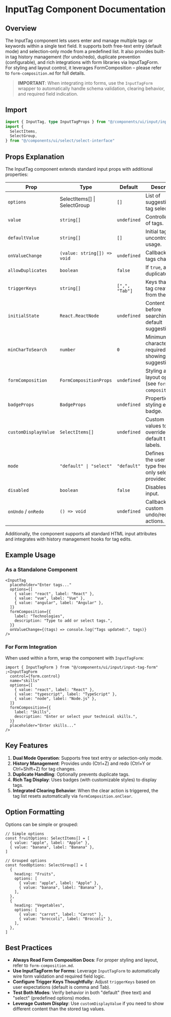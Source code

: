 # InputTag Component Documentation

## Overview

The InputTag component lets users enter and manage multiple tags or keywords within a single text field. It supports both free-text entry (default mode) and selection-only mode from a predefined list. It also provides built-in tag history management (for undo/redo), duplicate prevention (configurable), and rich integrations with form libraries via InputTagForm. For styling and layout control, it leverages FormComposition – please refer to `form-composition.md` for full details.

> **IMPORTANT**: When integrating into forms, use the `InputTagForm` wrapper to automatically handle schema validation, clearing behavior, and required field indication.

## Import

```typescript
import { InputTag, type InputTagProps } from "@/components/ui/input/input-tag"
import {
  SelectItems,
  SelectGroup,
} from "@/components/ui/select/select-interface"
```

## Props Explanation

The InputTag component extends standard input props with additional properties:

| Prop                 | Type                         | Default        | Description                                                            |
| -------------------- | ---------------------------- | -------------- | ---------------------------------------------------------------------- |
| `options`            | SelectItems[] \| SelectGroup | `[]`           | List of suggestions for tag selection.                                 |
| `value`              | `string[]`                   | `undefined`    | Controlled array of tags.                                              |
| `defaultValue`       | `string[]`                   | `[]`           | Initial tags for uncontrolled usage.                                   |
| `onValueChange`      | `(value: string[]) => void`  | `undefined`    | Callback when tags change.                                             |
| `allowDuplicates`    | `boolean`                    | `false`        | If `true`, allows duplicate tags.                                      |
| `triggerKeys`        | `string[]`                   | `[",", "Tab"]` | Keys that trigger tag creation from the input.                         |
| `initialState`       | `React.ReactNode`            | `undefined`    | Content shown before searching (e.g. default suggestions).             |
| `minCharToSearch`    | `number`                     | `0`            | Minimum characters required before showing suggestions.                |
| `formComposition`    | `FormCompositionProps`       | `undefined`    | Styling and layout options (see `form-composition.md`).                |
| `badgeProps`         | `BadgeProps`                 | `undefined`    | Properties for styling each tag badge.                                 |
| `customDisplayValue` | `SelectItems[]`              | `undefined`    | Custom display values to override the default tag labels.              |
| `mode`               | `"default" \| "select"`      | `"default"`    | Defines whether the user can type freely or only select provided tags. |
| `disabled`           | `boolean`                    | `false`        | Disables the tag input.                                                |
| `onUndo` / `onRedo`  | `() => void`                 | `undefined`    | Callbacks for custom undo/redo actions.                                |

Additionally, the component supports all standard HTML input attributes and integrates with history management hooks for tag edits.

## Example Usage

### As a Standalone Component

```tsx
<InputTag
  placeholder="Enter tags..."
  options={[
    { value: "react", label: "React" },
    { value: "vue", label: "Vue" },
    { value: "angular", label: "Angular" },
  ]}
  formComposition={{
    label: "Technologies",
    description: "Type to add or select tags.",
  }}
  onValueChange={(tags) => console.log("Tags updated:", tags)}
/>
```

### For Form Integration

When used within a form, wrap the component with `InputTagForm`:

```tsx
import { InputTagForm } from "@/components/ui/input/input-tag-form"
;<InputTagForm
  control={form.control}
  name="skills"
  options={[
    { value: "react", label: "React" },
    { value: "typescript", label: "TypeScript" },
    { value: "node", label: "Node.js" },
  ]}
  formComposition={{
    label: "Skills",
    description: "Enter or select your technical skills.",
  }}
  placeholder="Enter skills..."
/>
```

## Key Features

1. **Dual Mode Operation**: Supports free text entry or selection-only mode.
2. **History Management**: Provides undo (Ctrl+Z) and redo (Ctrl+Y or Ctrl+Shift+Z) for tag changes.
3. **Duplicate Handling**: Optionally prevents duplicate tags.
4. **Rich Tag Display**: Uses badges (with customizable styles) to display tags.
5. **Integrated Clearing Behavior**: When the clear action is triggered, the tag list resets automatically via `formComposition.onClear`.

## Option Formatting

Options can be simple or grouped:

```tsx
// Simple options
const fruitOptions: SelectItems[] = [
  { value: "apple", label: "Apple" },
  { value: "banana", label: "Banana" },
]

// Grouped options
const foodOptions: SelectGroup[] = [
  {
    heading: "Fruits",
    options: [
      { value: "apple", label: "Apple" },
      { value: "banana", label: "Banana" },
    ],
  },
  {
    heading: "Vegetables",
    options: [
      { value: "carrot", label: "Carrot" },
      { value: "broccoli", label: "Broccoli" },
    ],
  },
]
```

## Best Practices

- **Always Read Form Composition Docs**: For proper styling and layout, refer to `form-composition.md`.
- **Use InputTagForm for Forms**: Leverage `InputTagForm` to automatically wire form validation and required field logic.
- **Configure Trigger Keys Thoughtfully**: Adjust `triggerKeys` based on user expectations (default is comma and Tab).
- **Test Both Modes**: Verify behavior in both "default" (free text) and "select" (predefined options) modes.
- **Leverage Custom Display**: Use `customDisplayValue` if you need to show different content than the stored tag values.

```

```
